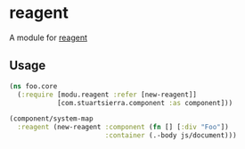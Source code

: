 # reagent

A module for [reagent](https://github.com/reagent-project/reagent)

## Usage

```clojure
(ns foo.core
  (:require [modu.reagent :refer [new-reagent]]
            [com.stuartsierra.component :as component]))

(component/system-map
  :reagent (new-reagent :component (fn [] [:div "Foo"])
                        :container (.-body js/document)))
```
